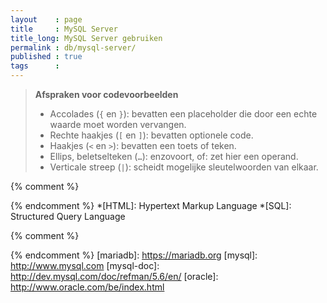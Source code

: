 ```yaml
---
layout    : page
title     : MySQL Server
title_long: MySQL Server gebruiken
permalink : db/mysql-server/
published : true
tags      :
---
```


> **Afspraken voor codevoorbeelden**
> 
> - Accolades (`{` en `}`): bevatten een placeholder die door een echte waarde moet worden vervangen.
> - Rechte haakjes (`[` en `]`): bevatten optionele code.
> - Haakjes (`<` en `>`): bevatten een toets of teken.
> - Ellips, beletselteken (`…`): enzovoort, of: zet hier een operand.
> - Verticale streep (`|`):  scheidt mogelijke sleutelwoorden van elkaar.


{% comment %}
<!-- ⚓ Afkortingen -->
{% endcomment %}
*[HTML]:                    Hypertext Markup Language
*[SQL]:                     Structured Query Language

{% comment %}
<!-- ⚓ Hyperlinks -->
{% endcomment %}
[mariadb]:                  https://mariadb.org
[mysql]:                    http://www.mysql.com
[mysql-doc]:                http://dev.mysql.com/doc/refman/5.6/en/
[oracle]:                   http://www.oracle.com/be/index.html
